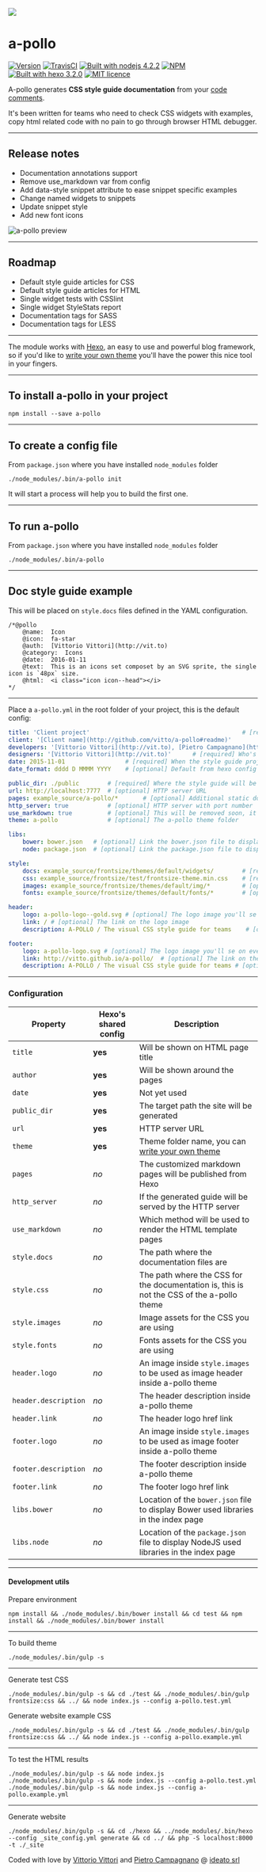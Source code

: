 ![][a-pollo-logo]

# a-pollo

[![Version](http://img.shields.io/:version-1.18.99-B79769.svg)][release] [![TravisCI](https://travis-ci.org/vitto/a-pollo.svg?branch=master)](https://travis-ci.org/vitto/a-pollo/builds) [![Built with nodejs 4.2.2](http://img.shields.io/:nodejs-4.2.2-80BD01.svg)](https://nodejs.org/en/) [![NPM](http://img.shields.io/:NPM-package-C12127.svg)](https://www.npmjs.com/package/a-pollo) [![Built with hexo 3.2.0](http://img.shields.io/:hexo-3.2.0-0E83CD.svg)](https://hexo.io/) [![MIT licence](http://img.shields.io/:license-MIT-00AFFF.svg)](https://github.com/ideatosrl/frontsize-sass/blob/master/LICENSE.md)

A-pollo generates **CSS style guide documentation** from your [code comments][apollo_code_docs].

It's been written for teams who need to check CSS widgets with examples, copy html related code with no pain to go through browser HTML debugger.

--------------------------------------------------------------------------------

## Release notes

- Documentation annotations support
- Remove use_markdown var from config
- Add data-style snippet attribute to ease snippet specific examples
- Change named widgets to snippets
- Update snippet style
- Add new font icons

![a-pollo preview][a-pollo-preview]

--------------------------------------------------------------------------------

## Roadmap

- Default style guide articles for CSS
- Default style guide articles for HTML
- Single widget tests with CSSlint
- Single widget StyleStats report
- Documentation tags for SASS
- Documentation tags for LESS

--------------------------------------------------------------------------------

The module works with [Hexo], an easy to use and powerful blog framework, so if you'd like to [write your own theme][apollo_theme] you'll have the power this nice tool in your fingers.

--------------------------------------------------------------------------------

## To install a-pollo in your project

```
npm install --save a-pollo
```

--------------------------------------------------------------------------------

## To create a config file

From `package.json` where you have installed `node_modules` folder

```
./node_modules/.bin/a-pollo init
```

It will start a process will help you to build the first one.

--------------------------------------------------------------------------------

## To run a-pollo

From `package.json` where you have installed `node_modules` folder

```
./node_modules/.bin/a-pollo
```

--------------------------------------------------------------------------------

## Doc style guide example

This will be placed on `style.docs` files defined in the YAML configuration.

```
/*@pollo
    @name:  Icon
    @icon:  fa-star
    @auth:  [Vittorio Vittori](http://vit.to)
    @category:  Icons
    @date:  2016-01-11
    @text:  This is an icons set composet by an SVG sprite, the single icon is `48px` size.
    @html:  <i class="icon icon--head"></i>
*/
```

--------------------------------------------------------------------------------

Place a `a-pollo.yml` in the root folder of your project, this is the default config:

```yaml
title: 'Client project'                                           # [required] Will be listened on head's title tag
client: '[Client name](http://github.com/vitto/a-pollo#readme)'
developers: '[Vittorio Vittori](http://vit.to), [Pietro Campagnano](https://twitter.com/fain182)'     # [required] Who's managing the style guide
designers: '[Vittorio Vittori](http://vit.to)'      # [required] Who's desining the style guide
date: 2015-11-01                 # [required] When the style guide project was started
date_format: dddd D MMMM YYYY    # [optional] Default from hexo config YYYY-MM-DD

public_dir: ./public        # [required] Where the style guide will be genarated
url: http://localhost:7777  # [optional] HTTP server URL
pages: example_source/a-pollo/*       # [optional] Additional static documentation pages you want to add, (markdown or html)
http_server: true           # [optional] HTTP server with port number
use_markdown: true          # [optional] This will be removed soon, it's used for development
theme: a-pollo              # [optional] The a-pollo theme folder

libs:
    bower: bower.json   # [optional] Link the bower.json file to display Bower used libraries in the index page
    node: package.json  # [optional] Link the package.json file to display NodeJS used libraries in the index page

style:
    docs: example_source/frontsize/themes/default/widgets/        # [required] Where a-pollo comments and tags are placed
    css: example_source/frontsize/test/frontsize-theme.min.css    # [required] This is the CSS will be loaded by a-pollo to show rendered widgets
    images: example_source/frontsize/themes/default/img/*         # [optional] Where the CSS images are stored
    fonts: example_source/frontsize/themes/default/fonts/*        # [optional] Where the CSS fonts are stored

header:
    logo: a-pollo-logo--gold.svg # [optional] The logo image you'll se on every page, it must be stored in style.images
    link: / # [optional] The link on the logo image
    description: A-POLLO / The visual CSS style guide for teams    # [optional] A description under the logo image

footer:
    logo: a-pollo-logo.svg # [optional] The logo image you'll se on every page, it must be stored in style.images
    link: http://vitto.github.io/a-pollo/  # [optional] The link on the logo image
    description: A-POLLO / The visual CSS style guide for teams # [optional] A description under the logo image
```

--------------------------------------------------------------------------------

### Configuration

Property             | Hexo's shared config | Description
-------------------- | -------------------- | -----------------------------------------------------------------------------------------
`title`              | **yes**              | Will be shown on HTML page title
`author`             | **yes**              | Will be shown around the pages
`date`               | **yes**              | Not yet used
`public_dir`         | **yes**              | The target path the site will be generated
`url`                | **yes**              | HTTP server URL
`theme`              | **yes**              | Theme folder name, you can [write your own theme][apollo_theme]
`pages`              | _no_                 | The customized markdown pages will be published from Hexo
`http_server`        | _no_                 | If the generated guide will be served by the HTTP server
`use_markdown`       | _no_                 | Which method will be used to render the HTML template pages
`style.docs`         | _no_                 | The path where the documentation files are
`style.css`          | _no_                 | The path where the CSS for the documentation is, this is not the CSS of the a-pollo theme
`style.images`       | _no_                 | Image assets for the CSS you are using
`style.fonts`        | _no_                 | Fonts assets for the CSS you are using
`header.logo`        | _no_                 | An image inside `style.images` to be used as image header inside a-pollo theme
`header.description` | _no_                 | The header description inside a-pollo theme
`header.link`        | _no_                 | The header logo href link
`footer.logo`        | _no_                 | An image inside `style.images` to be used as image footer inside a-pollo theme
`footer.description` | _no_                 | The footer description inside a-pollo theme
`footer.link`        | _no_                 | The footer logo href link
`libs.bower`         | _no_                 | Location of the `bower.json` file to display Bower used libraries in the index page
`libs.node`          | _no_                 | Location of the `package.json` file to display NodeJS used libraries in the index page

--------------------------------------------------------------------------------

#### Development utils

Prepare environment

```
npm install && ./node_modules/.bin/bower install && cd test && npm install && ./node_modules/.bin/bower install
```

--------------------------------------------------------------------------------

To build theme

```
./node_modules/.bin/gulp -s
```

--------------------------------------------------------------------------------

Generate test CSS

```
./node_modules/.bin/gulp -s && cd ./test && ./node_modules/.bin/gulp frontsize:css && ../ && node index.js --config a-pollo.test.yml
```

Generate website example CSS

```
./node_modules/.bin/gulp -s && cd ./test && ./node_modules/.bin/gulp frontsize:css && ../ && node index.js --config a-pollo.example.yml
```

--------------------------------------------------------------------------------

To test the HTML results

```
./node_modules/.bin/gulp -s && node index.js
./node_modules/.bin/gulp -s && node index.js --config a-pollo.test.yml
./node_modules/.bin/gulp -s && node index.js --config a-pollo.example.yml
```

--------------------------------------------------------------------------------

Generate website

```
./node_modules/.bin/gulp -s && cd ./hexo && ../node_modules/.bin/hexo --config _site_config.yml generate && cd ../ && php -S localhost:8000 -t ./_site
```

Coded with love by [Vittorio Vittori][vitto] and [Pietro Campagnano][pietro] @ [ideato srl][ideato]

[a-pollo-logo]: https://github.com/vitto/a-pollo/raw/master/frontend/frontsize/a-pollo/img/a-pollo-logo.png
[a-pollo-preview]: https://github.com/vitto/a-pollo/raw/master/frontend/frontsize/a-pollo/img/apollo-example.png
[apollo_code_docs]: https://github.com/vitto/a-pollo/blob/master/example_source/frontsize/themes/default/widgets/button-social.scss
[apollo_theme]: https://github.com/vitto/a-pollo/tree/master/hexo/themes/a-pollo
[hexo]: https://hexo.io
[ideato]: http://www.ideato.it
[pietro]: https://twitter.com/fain182
[release]: https://github.com/vitto/a-pollo/releases/tag/1.18.99
[vitto]: https://twitter.com/vttrx
